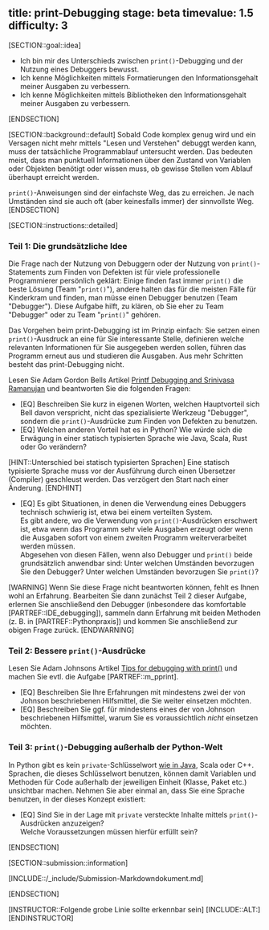 title: print-Debugging
stage: beta
timevalue: 1.5
difficulty: 3
---
[SECTION::goal::idea]

- Ich bin mir des Unterschieds zwischen `print()`-Debugging und der Nutzung eines Debuggers bewusst.
- Ich kenne Möglichkeiten mittels Formatierungen den Informationsgehalt meiner Ausgaben zu verbessern.
- Ich kenne Möglichkeiten mittels Bibliotheken den Informationsgehalt meiner Ausgaben zu verbessern.

[ENDSECTION]

[SECTION::background::default]
Sobald Code komplex genug wird und ein Versagen nicht mehr mittels "Lesen und Verstehen" debuggt werden kann, 
muss der tatsächliche Programmablauf untersucht werden.
Das bedeuten meist, dass man punktuell Informationen über den Zustand von 
Variablen oder Objekten benötigt oder wissen muss, ob gewisse Stellen vom Ablauf überhaupt erreicht werden.

`print()`-Anweisungen sind der einfachste Weg, das zu erreichen.
Je nach Umständen sind sie auch oft (aber keinesfalls immer) der sinnvollste Weg.
[ENDSECTION]

[SECTION::instructions::detailed]


### Teil 1: Die grundsätzliche Idee

Die Frage nach der Nutzung von Debuggern oder der Nutzung von `print()`-Statements
zum Finden von Defekten ist für viele professionelle Programmierer persönlich geklärt:
Einige finden fast immer `print()` die beste Lösung (Team "`print()`"),
andere halten das für die meisten Fälle für Kinderkram und finden, 
man müsse einen Debugger benutzen (Team "Debugger").
Diese Aufgabe hilft, zu klären, ob Sie eher zu Team "Debugger" oder zu Team "`print()`" gehören.

Das Vorgehen beim print-Debugging ist im Prinzip einfach:
Sie setzen einen `print()`-Ausdruck an eine für Sie interessante Stelle, 
definieren welche relevanten Informationen für Sie ausgegeben werden sollen,
führen das Programm erneut aus und studieren die Ausgaben.
Aus mehr Schritten besteht das print-Debugging nicht.  

Lesen Sie Adam Gordon Bells Artikel 
[Printf Debugging and Srinivasa Ramanujan](https://earthly.dev/blog/printf-debugging/)
und beantworten Sie die folgenden Fragen:

  - [EQ] Beschreiben Sie kurz in eigenen Worten, welchen Hauptvorteil sich Bell davon 
    verspricht, nicht das spezialisierte Werkzeug "Debugger", sondern die `print()`-Ausdrücke 
    zum Finden von Defekten zu benutzen.
  - [EQ] Welchen anderen Vorteil hat es in Python?
    Wie würde sich die Erwägung in einer statisch typisierten Sprache wie Java, Scala, Rust oder Go
    verändern?

[HINT::Unterschied bei statisch typisierten Sprachen]
Eine statisch typisierte Sprache muss vor der Ausführung durch einen Übersetzer (Compiler)
geschleust werden. Das verzögert den Start nach einer Änderung.
[ENDHINT]

  - [EQ] Es gibt Situationen, in denen die Verwendung eines Debuggers technisch schwierig ist,
    etwa bei einem verteilten System.  
    Es gibt andere, wo die Verwendung von `print()`-Ausdrücken erschwert ist, etwa wenn das Programm
    sehr viele Ausgaben erzeugt oder wenn die Ausgaben sofort von einem zweiten Programm weiterverarbeitet
    werden müssen.  
    Abgesehen von diesen Fällen, wenn also Debugger und `print()` beide grundsätzlich anwendbar sind:
    Unter welchen Umständen bevorzugen Sie den Debugger?
    Unter welchen Umständen bevorzugen Sie `print()`?

[WARNING]
Wenn Sie diese Frage nicht beantworten können, fehlt es Ihnen wohl an Erfahrung.
Bearbeiten Sie dann zunächst Teil 2 dieser Aufgabe,
erlernen Sie anschließend den Debugger (inbesondere das komfortable [PARTREF::IDE_debugging]),
sammeln dann Erfahrung mit beiden Methoden (z. B. in [PARTREF::Pythonpraxis]) und 
kommen Sie anschließend zur obigen Frage zurück.
[ENDWARNING]


### Teil 2: Bessere `print()`-Ausdrücke

Lesen Sie Adam Johnsons Artikel [Tips for debugging with print()](https://adamj.eu/tech/2021/10/08/tips-for-debugging-with-print/)
und machen Sie evtl. die Aufgabe [PARTREF::m_pprint].

  - [EQ] Beschreiben Sie Ihre Erfahrungen mit mindestens zwei der von Johnson beschriebenen
    Hilfsmittel, die Sie weiter einsetzen möchten.
  - [EQ] Beschreiben Sie ggf. für mindestens eines der von Johnson beschriebenen
    Hilfsmittel, warum Sie es voraussichtlich _nicht_ einsetzen möchten.


### Teil 3: `print()`-Debugging außerhalb der Python-Welt

In Python gibt es kein `private`-Schlüsselwort 
[wie in Java](https://stackoverflow.com/questions/215497/what-is-the-difference-between-public-protected-package-private-and-private-in), 
Scala oder C++.
Sprachen, die dieses Schlüsselwort benutzen, können damit Variablen und Methoden für Code außerhalb der
jeweiligen Einheit (Klasse, Paket etc.) unsichtbar machen.
Nehmen Sie aber einmal an, dass Sie eine Sprache benutzen, in der dieses Konzept existiert:

  - [EQ] Sind Sie in der Lage mit `private` versteckte Inhalte mittels `print()`-Ausdrücken 
    anzuzeigen?  
    Welche Voraussetzungen müssen hierfür erfüllt sein?

[ENDSECTION]

[SECTION::submission::information]

[INCLUDE::/_include/Submission-Markdowndokument.md]

[ENDSECTION]

[INSTRUCTOR::Folgende grobe Linie sollte erkennbar sein]
[INCLUDE::ALT:]
[ENDINSTRUCTOR]